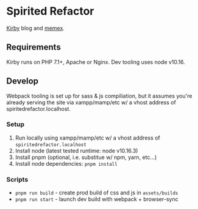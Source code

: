 # Spirited Refactor

[Kirby](https://getkirby.com/docs/guide) blog and [memex](https://en.wikipedia.org/wiki/Memex).

## Requirements

Kirby runs on PHP 7.1+, Apache or Nginx. Dev tooling uses node v10.16.

## Develop

Webpack tooling is set up for sass & js compiliation, but it assumes you're already serving the site via xampp/mamp/etc w/ a vhost address of spiritedrefactor.localhost.

### Setup

1. Run locally using xampp/mamp/etc w/ a vhost address of `spiritedrefactor.localhost`
2. Install node (latest tested runtime: node v10.16.3)
3. Install pnpm (optional, i.e. substitue w/ npm, yarn, etc...)
4. Install node dependencies: `pnpm install`

### Scripts

* `pnpm run build` - create prod build of css and js in `assets/builds`
* `pnpm run start` - launch dev build with webpack + browser-sync
